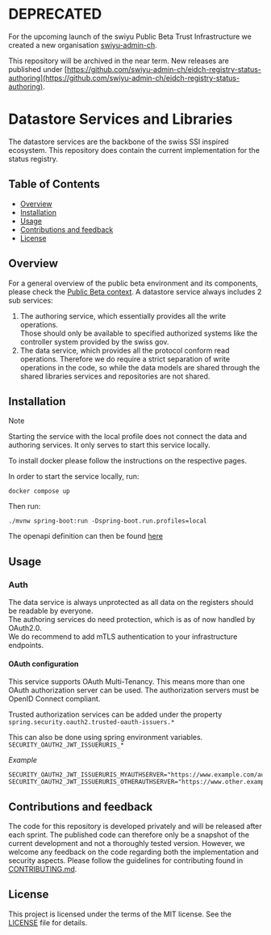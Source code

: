 <!--
SPDX-FileCopyrightText: 2025 Swiss Confederation

SPDX-License-Identifier: MIT
-->

# DEPRECATED

For the upcoming launch of the swiyu Public Beta Trust Infrastructure we created a new organisation [swiyu-admin-ch](https://github.com/swiyu-admin-ch). 

This repository will be archived in the near term. New releases are published under [https://github.com/swiyu-admin-ch/eidch-registry-status-authoring](https://github.com/swiyu-admin-ch/eidch-registry-status-authoring).

# Datastore Services and Libraries

The datastore services are the backbone of the swiss SSI inspired ecosystem.
This repository does contain the current implementation for the status registry.

## Table of Contents

- [Overview](#Overview)
- [Installation](#installation)
- [Usage](#usage)
- [Contributions and feedback](#contributions-and-feedback)
- [License](#license)

## Overview

For a general overview of the public beta environment and its components, please check
the [Public Beta context](https://github.com/e-id-admin/eidch-public-beta).
A datastore service always includes 2 sub services:

1. The authoring service, which essentially provides all the write operations.  
   Those should only be available to specified authorized systems like the controller system provided by the swiss gov.
2. The data service, which provides all the protocol conform read operations.
   Therefore we do require a strict separation of write operations in the code, so while the data models are shared
   through
   the shared libraries services and repositories are not shared.

## Installation

> [!NOTE]
> Starting the service with the local profile does not connect the data and authoring services. It only serves to start
> this service locally.

To install docker please follow the instructions on the respective pages.

In order to start the service locally, run:

```shell
docker compose up
```

Then run:

```shell
./mvnw spring-boot:run -Dspring-boot.run.profiles=local
```

The openapi definition can then be found [here](http://localhost:8280/swagger-ui.html)

## Usage

### Auth

The data service is always unprotected as all data on the registers should be readable by everyone.  
The authoring services do need protection, which is as of now handled by OAuth2.0.  
We do recommend to add mTLS authentication to your infrastructure endpoints.

#### OAuth configuration

This service supports OAuth Multi-Tenancy. This means more than one OAuth authorization server can be used.
The authorization servers must be OpenID Connect compliant.

Trusted authorization services can be added under the property `spring.security.oauth2.trusted-oauth-issuers.*`

This can also be done using spring environment variables.
`SECURITY_OAUTH2_JWT_ISSUERURIS_*`

_Example_

```
SECURITY_OAUTH2_JWT_ISSUERURIS_MYAUTHSERVER="https://www.example.com/auth"
SECURITY_OAUTH2_JWT_ISSUERURIS_OTHERAUTHSERVER="https://www.other.example.com/auth"
```

## Contributions and feedback

The code for this repository is developed privately and will be released after each sprint. The published code can
therefore only be a snapshot of the current development and not a thoroughly tested version. However, we welcome any
feedback on the code regarding both the implementation and security aspects. Please follow the guidelines for
contributing found in [CONTRIBUTING.md](/CONTRIBUTING.md).

## License

This project is licensed under the terms of the MIT license. See the [LICENSE](/LICENSE) file for details.
